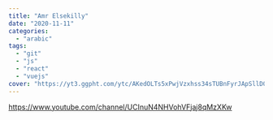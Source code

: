 ```yaml
---
title: "Amr Elsekilly"
date: "2020-11-11"
categories:
  - "arabic"
tags:
  - "git"
  - "js"
  - "react"
  - "vuejs"
cover: "https://yt3.ggpht.com/ytc/AKedOLTs5xPwjVzxhss34sTUBnFyrJApSllD0pa3oQaOhw=s88-c-k-c0x00ffffff-no-rj"
---
```


https://www.youtube.com/channel/UCInuN4NHVohVFjaj8qMzXKw

